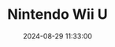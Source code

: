---
layout: post
title: Nintendo Wii U
summary: 
date: '2024-08-29 11:33:00'
tags: [Consoles, Nintendo, Nintendo Consoles, Nintendo Console Models]
---
